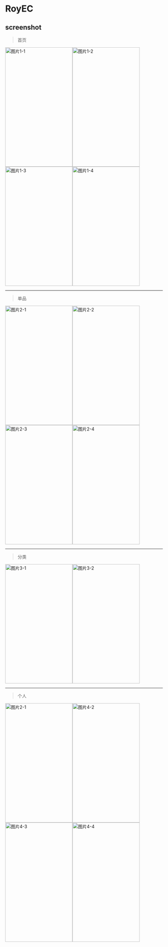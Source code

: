 # RoyEC

## screenshot
   > 首页
   
  <img src="https://github.com/coderLL/ShoppingGuide/blob/master/%E6%88%AA%E5%9B%BE/1-1.png" width="215" height="380" alt="图片1-1" /><img src="https://github.com/coderLL/ShoppingGuide/blob/master/%E6%88%AA%E5%9B%BE/1-2.png" width="215" height="380" alt="图片1-2" /><img src="https://github.com/coderLL/ShoppingGuide/blob/master/%E6%88%AA%E5%9B%BE/1-3.png" width="215" height="380" alt="图片1-3" /><img src="https://github.com/coderLL/ShoppingGuide/blob/master/%E6%88%AA%E5%9B%BE/1-4.png" width="215" height="380" alt="图片1-4" />
  ****
   > 单品
   
  <img src="https://github.com/coderLL/ShoppingGuide/blob/master/%E6%88%AA%E5%9B%BE/2-1.png" width="215" height="380" alt="图片2-1" /><img src="https://github.com/coderLL/ShoppingGuide/blob/master/%E6%88%AA%E5%9B%BE/2-2.png" width="215" height="380" alt="图片2-2" /><img src="https://github.com/coderLL/ShoppingGuide/blob/master/%E6%88%AA%E5%9B%BE/2-3.png" width="215" height="380" alt="图片2-3" /><img src="https://github.com/coderLL/ShoppingGuide/blob/master/%E6%88%AA%E5%9B%BE/2-4.png" width="215" height="380" alt="图片2-4" />
  ****
   > 分类 
   
  <img src="https://github.com/coderLL/ShoppingGuide/blob/master/%E6%88%AA%E5%9B%BE/3-1.png" width="215" height="380" alt="图片3-1" /><img src="https://github.com/coderLL/ShoppingGuide/blob/master/%E6%88%AA%E5%9B%BE/3-2.png" width="215" height="380" alt="图片3-2" />   
  ****
   > 个人
   
  <img src="https://github.com/coderLL/ShoppingGuide/blob/master/%E6%88%AA%E5%9B%BE/4-1.png" width="215" height="380" alt="图片2-1" /><img src="https://github.com/coderLL/ShoppingGuide/blob/master/%E6%88%AA%E5%9B%BE/4-2.png" width="215" height="380" alt="图片4-2" /><img src="https://github.com/coderLL/ShoppingGuide/blob/master/%E6%88%AA%E5%9B%BE/4-3.png" width="215" height="380" alt="图片4-3" /><img src="https://github.com/coderLL/ShoppingGuide/blob/master/%E6%88%AA%E5%9B%BE/4-4.png" width="215" height="380" alt="图片4-4" /> 
